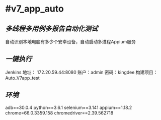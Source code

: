 #v7_app_auto
============

*多线程多用例多报告自动化测试*
----------------

自动识别本地电脑有多少个安卓设备，自动启动多进程Appium服务

*一键执行*
----


Jenkins 地址：
172.20.59.44:8080
账户：admin
密码：kingdee
构建项目：Auto_V7app_test

*环境*
-----

adb==30.0.4
python==3.6.1
selenium==3.141
appium==1.18.2
chrome=66.0.3359.158
chromedriver==2.39.562718
